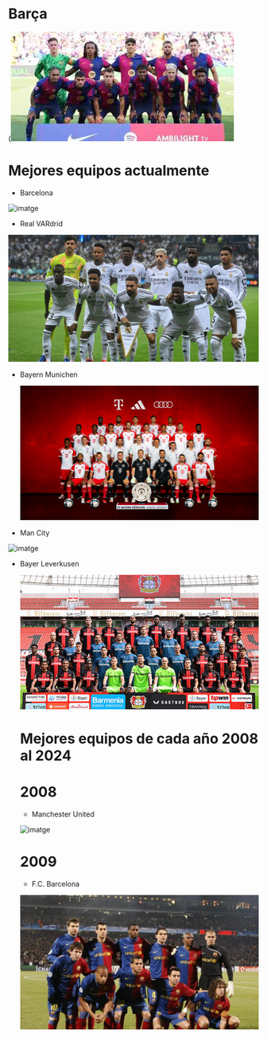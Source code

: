 # Barça
(![imatge](Barça.jpg)

# Mejores equipos actualmente 
+ Barcelona

![imatge](BARÇA.webp)

+ Real VARdrid

![imatge](VARdrid.jpeg)

+ Bayern Munichen

  ![imatge](Bayern.png)

+ Man City

 ![imatge](https://github.com/user-attachments/assets/70e9940d-ddf3-408d-8576-0d0caff03334)

  
+ Bayer Leverkusen

  ![imatge](Leverkusen.jpg)


  # Mejores equipos de cada año 2008 al 2024

  # 2008

  + Manchester United

  ![imatge](https://github.com/user-attachments/assets/d3f4d820-d899-42e8-a55a-bb22d55e5b44)

  # 2009

  + F.C. Barcelona


   ![imatge](BARca.jpeg)



